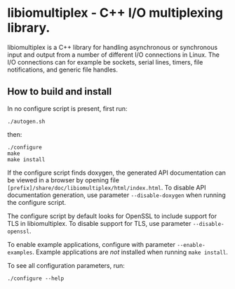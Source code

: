 # libiomultiplex - C++ I/O multiplexing library.

libiomultiplex is a C++ library for handling asynchronous or synchronous input and output from a number of different I/O connections in Linux. The I/O connections can for example be sockets, serial lines, timers, file notifications, and generic file handles.


## How to build and install

In no configure script is present, first run:
```
./autogen.sh
```
then:
```
./configure
make
make install
```
If the configure script finds doxygen, the generated API documentation can be viewed in a browser by opening file `[prefix]/share/doc/libiomultiplex/html/index.html`. To disable API documentation generation, use parameter `--disable-doxygen` when running the configure script.

The configure script by default looks for OpenSSL to include support for TLS in libiomultiplex. To disable support for TLS, use parameter `--disable-openssl`.

To enable example applications, configure with parameter `--enable-examples`. Example applications are *not* installed when running `make install`.

To see all configuration parameters, run:
```
./configure --help
```
